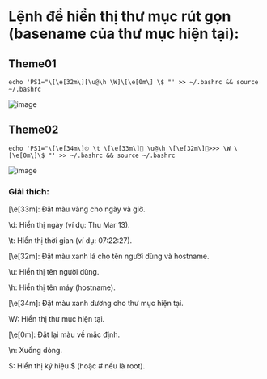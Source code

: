 # Lệnh để hiển thị thư mục rút gọn (basename của thư mục hiện tại):
## Theme01

```
echo 'PS1="\[\e[32m\][\u@\h \W]\[\e[0m\] \$ "' >> ~/.bashrc && source ~/.bashrc
```
![image](https://github.com/user-attachments/assets/7114b576-154d-4b84-b19b-28cf0a37031d)

## Theme02

```
echo 'PS1="\[\e[34m\]⏲ \t \[\e[33m\]👤 \u@\h \[\e[32m\]📁>>> \W \[\e[0m\]\$ "' >> ~/.bashrc && source ~/.bashrc
```
![image](https://github.com/user-attachments/assets/7ce72100-a106-4f2f-b39d-20b6f6622c6d)

### Giải thích:

\[\e[33m\]: Đặt màu vàng cho ngày và giờ.

\d: Hiển thị ngày (ví dụ: Thu Mar 13).

\t: Hiển thị thời gian (ví dụ: 07:22:27).

\[\e[32m\]: Đặt màu xanh lá cho tên người dùng và hostname.

\u: Hiển thị tên người dùng.

\h: Hiển thị tên máy (hostname).

\[\e[34m\]: Đặt màu xanh dương cho thư mục hiện tại.

\W: Hiển thị thư mục hiện tại.

\[\e[0m\]: Đặt lại màu về mặc định.

\n: Xuống dòng.

\$: Hiển thị ký hiệu $ (hoặc # nếu là root).

